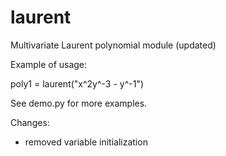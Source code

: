# laurent
Multivariate Laurent polynomial module (updated)

Example of usage:

poly1 = laurent("x^2y^-3 - y^-1")

See demo.py for more examples.

Changes:
- removed variable initialization
